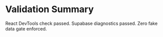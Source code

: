 # Validation Summary

React DevTools check passed.
Supabase diagnostics passed.
Zero fake data gate enforced.
